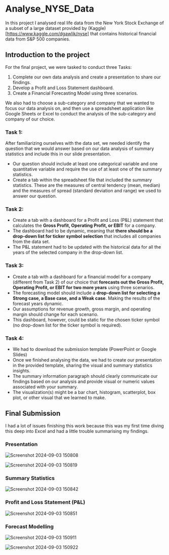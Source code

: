 # Analyse_NYSE_Data

In this project I analysed real life data from the New York Stock Exchange of a subset of a large dataset provided by (Kaggle)[https://www.kaggle.com/dgawlik/nyse] that contains historical financial data from S&P 500 companies. 

## Introduction to the project

For the final project, we were tasked to conduct three Tasks:

1. Complete our own data analysis and create a presentation to share our findings.
2. Develop a Profit and Loss Statement dashboard.
3. Create a Financial Forecasting Model using three scenarios.

We also had to choose a sub-category and company that we wanted to focus our data analysis on, and then use a spreadsheet application like Google Sheets or Excel to conduct the analysis of the sub-category and company of our choice.


### Task 1:

After familiarizing ourselves with the data set, we needed identify the question that we would answer based on our data analysis of summary statistics and include this in our slide presentation.

- Our question should include at least one categorical variable and one quantitative variable and require the use of at least one of the summary statistics.
- Create a tab within the spreadsheet file that included the summary statistics. These are the measures of central tendency (mean, median) and the measures of spread (standard deviation and range) we used to answer our question.


### Task 2:

- Create a tab with a dashboard for a Profit and Loss (P&L) statement that calculates the **Gross Profit, Operating Profit, or EBIT** for a company.
- The dashboard had to be dynamic, meaning that **there should be a drop-down list for ticker symbol selection** that includes all companies from the data set.
- The P&L statement had to be updated with the historical data for all the years of the selected company in the drop-down list.

### Task 3:

- Create a tab with a dashboard for a financial model for a company (different from Task 2) of our choice that **forecasts out the Gross Profit, Operating Profit, or EBIT for two more years** using three scenarios.
- The forecasting model should include a **drop-down list for selecting a Strong case, a Base case, and a Weak case**. Making the results of the forecast years dynamic.
- Our assumptions for revenue growth, gross margin, and operating margin should change for each scenario.
- This dashboard, however, could be static for the chosen ticker symbol (no drop-down list for the ticker symbol is required).

### Task 4:

- We had to download the submission template (PowerPoint or Google Slides)
- Once we finished analysing the data, we had to create our presentation in the provided template, sharing the visual and summary statistics insights.
- The summary information paragraph should clearly communicate our findings based on our analysis and provide visual or numeric values associated with your summary.
- The visualization(s) might be a bar chart, histogram, scatterplot, box plot, or other visual that we learned to make.


## Final Submission

I had a lot of issues finishing this work because this was my first time diving this deep into Excel and had a little trouble summarising my findings. 

### Presentation

![Screenshot 2024-09-03 150808](https://github.com/user-attachments/assets/575de5df-be57-40b7-89ae-2a4391be4cd5)

![Screenshot 2024-09-03 150819](https://github.com/user-attachments/assets/fd4239ad-61b9-4a7b-9708-495f59b159a1)


### Summary Statistics
![Screenshot 2024-09-03 150842](https://github.com/user-attachments/assets/0258b497-8d4f-40ca-ad51-162b8362bc5b)


### Profit and Loss Statement (P&L)
![Screenshot 2024-09-03 150851](https://github.com/user-attachments/assets/c4f355f3-a529-48ca-9769-8fcbc940b2c0)


### Forecast Modelling
![Screenshot 2024-09-03 150911](https://github.com/user-attachments/assets/23118577-fe69-4a6b-a12e-73bdc557e803)

![Screenshot 2024-09-03 150922](https://github.com/user-attachments/assets/09d81c09-c1d5-4249-a588-ba938c5de90a)



